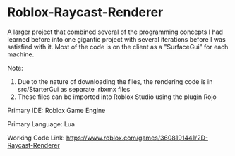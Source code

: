 # Roblox-Raycast-Renderer
A larger project that combined several of the programming concepts I had learned before into one gigantic project with several iterations before I was satisfied with it. Most of the code is on the client as a "SurfaceGui" for each machine.

Note: 
1. Due to the nature of downloading the files, the rendering code is in src/StarterGui as separate .rbxmx files
2. These files can be imported into Roblox Studio using the plugin Rojo

Primary IDE: Roblox Game Engine

Primary Language: Lua

Working Code Link: https://www.roblox.com/games/3608191441/2D-Raycast-Renderer
